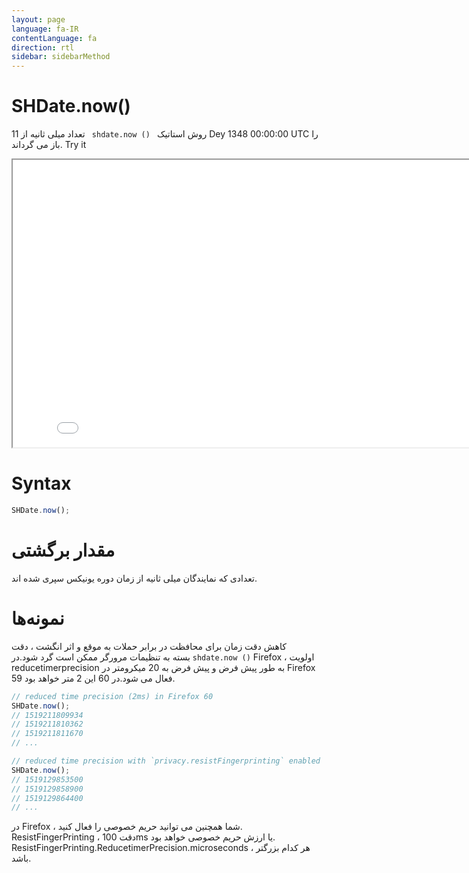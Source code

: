 ```yaml
---
layout: page
language: fa-IR
contentLanguage: fa
direction: rtl
sidebar: sidebarMethod
---
```


# SHDate.now()

روش استاتیک <code dir = "ltr"> shdate.now () </code> تعداد میلی ثانیه از 11 Dey 1348 00:00:00 UTC را باز می گرداند.
Try it

<iframe style="width: 830px; height: 460px;" src="/SHDateTime-js/examples/live.html?function=now" title="MDN Web Docs Interactive Example" loading="lazy"></iframe>
<br/>

# Syntax

```js
SHDate.now();
```

# مقدار برگشتی

تعدادی که نمایندگان میلی ثانیه از زمان دوره یونیکس سپری شده اند.

# نمونه‌ها

کاهش دقت زمان
برای محافظت در برابر حملات به موقع و اثر انگشت ، دقت <code dir="ltr">shdate.now ()</code> بسته به تنظیمات مرورگر ممکن است گرد شود.در Firefox ، اولویت reducetimerprecision به طور پیش فرض و پیش فرض به 20 میکرومتر در Firefox 59 فعال می شود.در 60 این 2 متر خواهد بود.

```js
// reduced time precision (2ms) in Firefox 60
SHDate.now();
// 1519211809934
// 1519211810362
// 1519211811670
// ...

// reduced time precision with `privacy.resistFingerprinting` enabled
SHDate.now();
// 1519129853500
// 1519129858900
// 1519129864400
// ...
```

در Firefox ، شما همچنین می توانید حریم خصوصی را فعال کنید. ResistFingerPrinting ، دقت 100ms یا ارزش حریم خصوصی خواهد بود. ResistFingerPrinting.ReducetimerPrecision.microseconds ، هر کدام بزرگتر باشد.
[](https://developer.mozilla.org/en-US/docs/Web/JavaScript/Reference/Global_Objects/Date/now)
